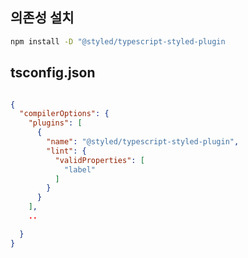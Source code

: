 ## 의존성 설치

```bash
npm install -D "@styled/typescript-styled-plugin
```

## tsconfig.json

```json

{
  "compilerOptions": {
    "plugins": [
      {
        "name": "@styled/typescript-styled-plugin",
        "lint": {
          "validProperties": [
            "label"
          ]
        }
      }
    ],
    ..

  }
}
```

